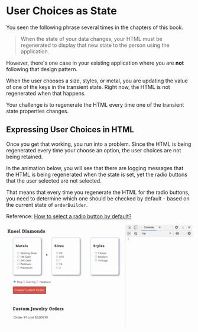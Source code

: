 # User Choices as State

You seen the following phrase several times in the chapters of this book.

> When the state of your data changes, your HTML must be regenerated to display that new state to the person using the application.

However, there's one case in your existing application where you are **not** following that design pattern.

When the user chooses a size, styles, or metal, you are updating the value of one of the keys in the transient state. Right now, the HTML is not regenerated when that happens.

Your challenge is to regenerate the HTML every time one of the transient state properties changes.

## Expressing User Choices in HTML

Once you get that working, you run into a problem. Since the HTML is being regenerated every time your choose an option, the user choices are not being retained.

In the animation below, you will see that there are logging messages that the HTML is being regenerated when the state is set, yet the radio buttons that the user selected are not selected.

That means that every time you regenerate the HTML for the radio buttons, you need to determine which one should be checked by default - based on the current state of `orderBuilder`.

Reference: [How to select a radio button by default?](https://stackoverflow.com/questions/5592345/how-to-select-a-radio-button-by-default)

![](./images/kneel-diamonds-options-as-state.gif)

